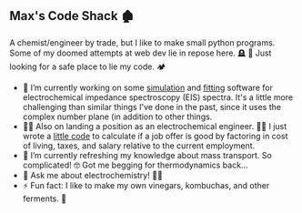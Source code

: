 ## Max's Code Shack 🏚️

A chemist/engineer by trade, but I like to make small python programs. Some of my doomed attempts at web dev lie in repose here. 🪦
🏡 Just looking for a safe place to lie my code. 🏕️

- 🔭 I’m currently working on some <a href="https://github.com/meadem/chemax/blob/845de68d961cf8aa050cccf07b0110a5e4595211/Z_sim.py">simulation</a> and <a href="https://github.com/meadem/chemax/blob/845de68d961cf8aa050cccf07b0110a5e4595211/Z_fit.py">fitting</a> software for electrochemical impedance spectroscopy (EIS) spectra. It's a little more challenging than similar things I've done in the past, since it uses the complex number plane (in addition to other things.
- 🕵️‍♂️ Also on landing a position as an electrochemical engineer. 👨‍🔬 I just wrote a <a href="https://github.com/meadem/random/blob/7c6f177a01aabedc0cac3352cf8505cc320fd035/income_comparison.py">little code</a> to calculate if a job offer is good by factoring in cost of living, taxes, and salary relative to the current employment.
- 🌱 I’m currently refreshing my knowledge about mass transport. So complicated! 🤓 Got me begging for thermodynamics back...
- 💬 Ask me about electrochemistry! 🔌🧪
- ⚡ Fun fact: I like to make my own vinegars, kombuchas, and other ferments. 🦠
